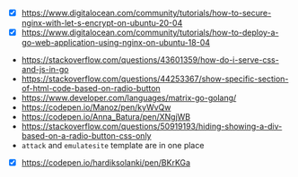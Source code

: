 - [x] https://www.digitalocean.com/community/tutorials/how-to-secure-nginx-with-let-s-encrypt-on-ubuntu-20-04
- [x] https://www.digitalocean.com/community/tutorials/how-to-deploy-a-go-web-application-using-nginx-on-ubuntu-18-04
- https://stackoverflow.com/questions/43601359/how-do-i-serve-css-and-js-in-go
- https://stackoverflow.com/questions/44253367/show-specific-section-of-html-code-based-on-radio-button
- https://www.developer.com/languages/matrix-go-golang/
- https://codepen.io/Manoz/pen/kyWvQw
- https://codepen.io/Anna_Batura/pen/XNgjWB
- https://stackoverflow.com/questions/50919193/hiding-showing-a-div-based-on-a-radio-button-css-only
- `attack` and `emulatesite` template are in one place
- [x] https://codepen.io/hardiksolanki/pen/BKrKGa
